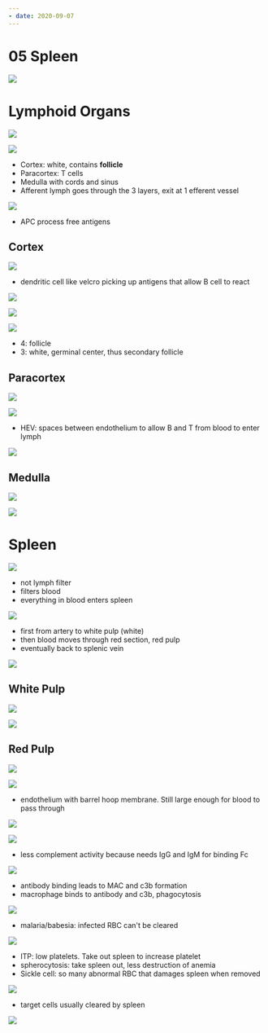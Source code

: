 ```yaml
---
- date: 2020-09-07
---
```


# 05 Spleen

<!-- what is lymph, drains where -->

![](https://i.imgur.com/nOfdPV2.jpg)

# Lymphoid Organs

<!-- primary vs secondary lymph organs and function -->

![](https://i.imgur.com/0Uf1FFg.jpg)

<!-- Lymph node components. 3 layers. Where does lymph go in and out -->

![](https://i.imgur.com/wyg4YrY.jpg)

- Cortex: white, contains **follicle**
- Paracortex: T cells
- Medulla with cords and sinus
- Afferent lymph goes through the 3 layers, exit at 1 efferent vessel

<!-- lymph node function. How does it happen. End result -->

![](https://i.imgur.com/USd5vKr.jpg)

- APC process free antigens

## Cortex

<!-- what and where are lymphoid follicles. Function, contains what cells. Why are they important in HIV -->

![](https://i.imgur.com/7Fsdf40.jpg)

- dendritic cell like velcro picking up antigens that allow B cell to react

![](https://i.imgur.com/wyg4YrY.jpg)

<!-- primary vs secondary lymphoid follicles -->

![](https://i.imgur.com/kR1vIch.jpg)

![](https://i.imgur.com/gjxUW1j.jpg)

- 4: follicle
- 3: white, germinal center, thus secondary follicle

## Paracortex

<!-- Paracortex contains what cells. Classic disorder. How does it respond during infection. What's so special about the venules -->

![](https://i.imgur.com/Bxe3Pti.jpg)

![](https://i.imgur.com/iriPCpv.jpg)

- HEV: spaces between endothelium to allow B and T from blood to enter lymph

![](https://i.imgur.com/wyg4YrY.jpg)

## Medulla

<!-- 2 parts of the medulla, contains what cells, function. -->

![](https://i.imgur.com/ZktKP9Q.jpg)

![](https://i.imgur.com/wyg4YrY.jpg)

# Spleen

<!-- spleen function, does not do what -->

![](https://i.imgur.com/Msib0GJ.jpg)

- not lymph filter
- filters blood
- everything in blood enters spleen

<!-- Spleen components, functions in each -->

![](https://i.imgur.com/YVAvrsf.jpg)

- first from artery to white pulp (white)
- then blood moves through red section, red pulp
- eventually back to splenic vein

![](https://i.imgur.com/8KV7MPC.jpg)

## White Pulp

<!-- white pulp components. Cells in each -->

![](https://i.imgur.com/pkh2IEe.jpg)

![](https://i.imgur.com/YVAvrsf.jpg)

## Red Pulp

<!-- red pulp contains, cells -->

![](https://i.imgur.com/q6r1nCV.jpg)

![](https://i.imgur.com/nSFaYUX.jpg)

- endothelium with barrel hoop membrane. Still large enough for blood to pass through

![](https://i.imgur.com/YVAvrsf.jpg)

<!-- Splenic dysfunction infection risk. MOA -->

![](https://i.imgur.com/Q1PKHLb.jpg)

- less complement activity because needs IgG and IgM for binding Fc

![](https://i.imgur.com/TufFaYk.jpg)

- antibody binding leads to MAC and c3b formation
- macrophage binds to antibody and c3b, phagocytosis

<!-- common splenic dysfunction organisms -->

![](https://i.imgur.com/1sMAJ3S.jpg)

- malaria/babesia: infected RBC can't be cleared

<!-- splenic dysfunction cause -->

![](https://i.imgur.com/LME2B1s.jpg)

- ITP: low platelets. Take out spleen to increase platelet
- spherocytosis: take spleen out, less destruction of anemia
- Sickle cell: so many abnormal RBC that damages spleen when removed

<!-- splenic dysfunction histology RBCs -->

![](https://i.imgur.com/bEi7kAC.jpg)

- target cells usually cleared by spleen

![](https://i.imgur.com/y80yiqx.jpg)
